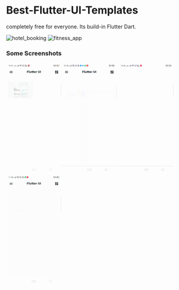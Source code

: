 # Best-Flutter-UI-Templates
completely free for everyone. Its build-in Flutter Dart.


![hotel_booking](https://user-images.githubusercontent.com/75872316/113386199-56cc8e80-93a7-11eb-85db-8415e06262dc.gif) ![fitness_app](https://user-images.githubusercontent.com/75872316/113386201-58965200-93a7-11eb-9246-50c232a918e6.gif)


### Some Screenshots

<img src="images/hotel_booking.gif" height="300em"><img src="images/custom_drawer.gif" height="300em"> <img src="images/fitness_app.gif" height="300em" /> <img src="images/design_course.gif" height="300em" />
